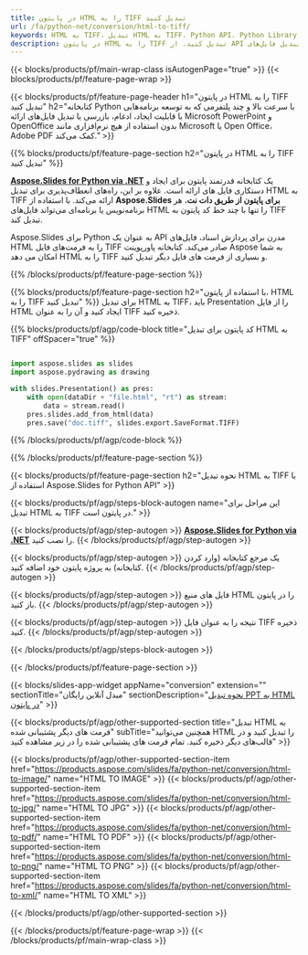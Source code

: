 ```yaml
---
title: در پایتون HTML را به TIFF تبدیل کنید
url: /fa/python-net/conversion/html-to-tiff/
keywords: HTML به TIFF، تبدیل HTML به TIFF، Python API، Python Library، HTML، TIFF
description: در پایتون HTML را به TIFF تبدیل کنید. از API کتابخانه پایتون برای تبدیل فایل‌های HTML به TIFF استفاده کنید
---
```


{{< blocks/products/pf/main-wrap-class isAutogenPage="true" >}}
{{< blocks/products/pf/feature-page-wrap >}}

{{< blocks/products/pf/feature-page-header h1="در پایتون HTML را به TIFF تبدیل کنید" h2="کتابخانه Python با سرعت بالا و چند پلتفرمی که به توسعه برنامه‌هایی با قابلیت ایجاد، ادغام، بازرسی یا تبدیل فایل‌های ارائه Microsoft PowerPoint و OpenOffice بدون استفاده از هیچ نرم‌افزاری مانند Microsoft یا Open Office، Adobe PDF کمک می‌کند." >}}

{{% blocks/products/pf/feature-page-section h2="در پایتون HTML را به TIFF تبدیل کنید" %}}

[**Aspose.Slides for Python via .NET**](https://products.aspose.com/slides/fa/python-net/) یک کتابخانه قدرتمند پایتون برای ایجاد و دستکاری فایل های ارائه است. علاوه بر این، راه‌های انعطاف‌پذیری برای تبدیل HTML به TIFF ارائه می‌کند. با استفاده از **Aspose.Slides برای پایتون از طریق دات نت**، هر برنامه‌نویس یا برنامه‌ای می‌تواند فایل‌های HTML را تنها با چند خط کد پایتون به TIFF تبدیل کند.

Aspose.Slides برای Python به عنوان یک API مدرن برای پردازش اسناد، فایل‌های HTML را به فرمت‌های فایل TIFF صادر می‌کند. کتابخانه پاورپوینت Aspose به شما امکان می دهد HTML را به TIFF و بسیاری از فرمت های فایل دیگر تبدیل کنید.

{{% /blocks/products/pf/feature-page-section %}}

{{% blocks/products/pf/feature-page-section  h2="با استفاده از پایتون، HTML را به TIFF تبدیل کنید" %}}
برای تبدیل HTML به TIFF، باید Presentation را از فایل HTML ایجاد کنید و آن را به عنوان TIFF ذخیره کنید.

{{% blocks/products/pf/agp/code-block title="کد پایتون برای تبدیل HTML به TIFF" offSpacer="true" %}}

```python

import aspose.slides as slides
import aspose.pydrawing as drawing

with slides.Presentation() as pres:
    with open(dataDir + "file.html", "rt") as stream:
        data = stream.read()
    pres.slides.add_from_html(data)
    pres.save("doc.tiff", slides.export.SaveFormat.TIFF)

```


{{% /blocks/products/pf/agp/code-block %}}

{{% /blocks/products/pf/feature-page-section %}}

{{< blocks/products/pf/feature-page-section  h2="نحوه تبدیل HTML به TIFF با استفاده از Aspose.Slides for Python API" >}}

{{< blocks/products/pf/agp/steps-block-autogen name="این مراحل برای تبدیل HTML به TIFF در پایتون است." >}}

{{< blocks/products/pf/agp/step-autogen >}}
[**Aspose.Slides for Python via .NET**](https://products.aspose.com/slides/fa/python-net/) را نصب کنید.
{{< /blocks/products/pf/agp/step-autogen >}}

{{< blocks/products/pf/agp/step-autogen >}}
یک مرجع کتابخانه (وارد کردن کتابخانه) به پروژه پایتون خود اضافه کنید.
{{< /blocks/products/pf/agp/step-autogen >}}

{{< blocks/products/pf/agp/step-autogen >}}
فایل های منبع HTML را در پایتون باز کنید.
{{< /blocks/products/pf/agp/step-autogen >}}

{{< blocks/products/pf/agp/step-autogen >}}
نتیجه را به عنوان فایل TIFF ذخیره کنید.
{{< /blocks/products/pf/agp/step-autogen >}}

{{< /blocks/products/pf/agp/steps-block-autogen >}}

{{< /blocks/products/pf/feature-page-section >}}

{{< blocks/slides-app-widget  appName="conversion" extension="" sectionTitle="مبدل آنلاین رایگان" sectionDescription="[نحوه تبدیل PPT به HTML در پایتون](https://products.aspose.com/slides/fa/python-net/conversion/ppt-to-html/)" >}}

{{< blocks/products/pf/agp/other-supported-section title="تبدیل HTML به فرمت های دیگر پشتیبانی شده" subTitle="همچنین می‌توانید HTML را تبدیل کنید و در قالب‌های دیگر ذخیره کنید. تمام فرمت های پشتیبانی شده را در زیر مشاهده کنید" >}}

{{< blocks/products/pf/agp/other-supported-section-item href="https://products.aspose.com/slides/fa/python-net/conversion/html-to-image/" name="HTML TO IMAGE" >}}
{{< blocks/products/pf/agp/other-supported-section-item href="https://products.aspose.com/slides/fa/python-net/conversion/html-to-jpg/" name="HTML TO JPG" >}}
{{< blocks/products/pf/agp/other-supported-section-item href="https://products.aspose.com/slides/fa/python-net/conversion/html-to-pdf/" name="HTML TO PDF" >}}
{{< blocks/products/pf/agp/other-supported-section-item href="https://products.aspose.com/slides/fa/python-net/conversion/html-to-png/" name="HTML TO PNG" >}}
{{< blocks/products/pf/agp/other-supported-section-item href="https://products.aspose.com/slides/fa/python-net/conversion/html-to-xml/" name="HTML TO XML" >}}


{{< /blocks/products/pf/agp/other-supported-section >}}

{{< /blocks/products/pf/feature-page-wrap >}}
{{< /blocks/products/pf/main-wrap-class >}}
